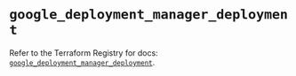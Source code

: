 # `google_deployment_manager_deployment`

Refer to the Terraform Registry for docs: [`google_deployment_manager_deployment`](https://registry.terraform.io/providers/hashicorp/google/6.47.0/docs/resources/deployment_manager_deployment).
